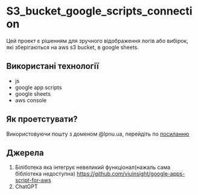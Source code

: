 # S3_bucket_google_scripts_connection

Цей проект є рішенням для зручного відображення логів або вибірок, які зберігаються на aws s3 bucket, в google sheets.  

## Використані технології
 
- js
- google app scripts
- google sheets
- aws console

## Як проетстувати?

Використовуючи пошту з доменом @lpnu.ua, перейдіть по [посиланню](https://docs.google.com/spreadsheets/d/1qleJWyGqX45_fPTTaGiidx2hFrxkbPS-nrjw5gVgkEY/edit?usp=sharing)

## Джерела 

1. Біліботека яка інтегрує невеликий функціонал(нажаль сама бібліотека недоступна) https://github.com/viuinsight/google-apps-script-for-aws
2. ChatGPT

